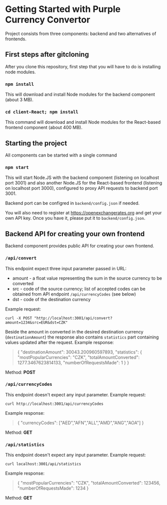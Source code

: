 # Getting Started with Purple Currency Convertor

Project consists from three components: backend and two alternatives of frontends.

## First steps after gitcloning

After you clone this repository, first step that you will have to do is installing node modules.

### `npm install`

This will download and install Node modules for the backend component (about 3 MB).

### `cd client-React; npm install`

This command will download and install Node modules for the React-based frontend component (about 400 MB).

## Starting the project

All components can be started with a single command 

### `npm start`

This will start Node.JS with the backend component (listening on localhost port 3001) and also another Node.JS for the React-based frontend (listening on localhost port 3000), configured to proxy API requests to backend port 3001.

Backend port can be configred in `backend/config.json` if needed.

You will also need to register at https://openexchangerates.org and get your own API key. Once you have it, please put it to `backend/config.json`.

## Backend API for creating your own frontend

Backend component provides public API for creating your own frontend.

### `/api/convert`

This endpoint expect three input parameter passed in URL:
* amount - a float value representing the sum in the source currency to be converted
* src - code of the source currency; list of accepted codes can be obtained from API endpoint `/api/currencyCodes` (see below)
* dst - code of the destination currency

Example request:

`curl -X POST "http://localhost:3001/api/convert?amount=1234&src=EUR&dst=CZK"`

Beside the amount in converted in the desired destination currency (`destinationAmount`) the response also contains `statistics` part containing values updated after the request. Example response:

>{
>    "destinationAmount": 30043.200960597893,
>    "statistics": {
>        "mostPopularCurrencies": "CZK",
>        "totalAmountConverted": 1277.3467623814133,
>        "numberOfRequestsMade": 1
>    }
>}

Method: **POST**

### `/api/currencyCodes`

This endpoint doesn't expect any input parameter. Example request:

`curl http://localhost:3001/api/currencyCodes`

Example response:

>{
>    "currencyCodes": ["AED","AFN","ALL","AMD","ANG","AOA"]
>}

Method: **GET**

### `/api/statistics`

This endpoint doesn't expect any input parameter. Example request:

`curl localhost:3001/api/statistics`

Example response:

>{
>    "mostPopularCurrencies": "CZK",
>    "totalAmountConverted": 123456,
>    "numberOfRequestsMade": 1234
>}

Method: **GET**